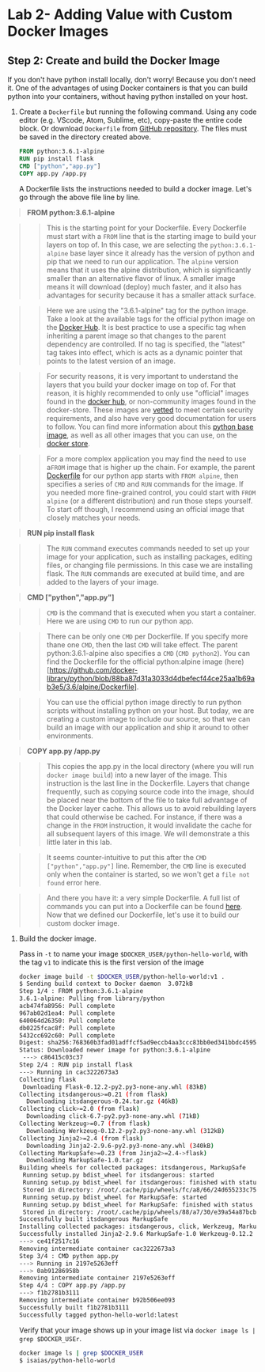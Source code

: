 # Lab 2- Adding Value with Custom Docker Images

## Step 2: Create and build the Docker Image

If you don't have python install locally, don't worry! Because you don't need it. One of the advantages of using Docker containers is that you can build python into your containers, without having python installed on your host. 

1. Create a `Dockerfile` but running the following command. Using any code editor (e.g. VScode, Atom, Sublime, etc), copy-paste the entire code block. Or download `Dockerfile` from [GitHub repository](https://github.com/IraAngeles-IBM/docker101/tree/master/files). The files must be saved in the directory created above.

    ```DockerFile
    FROM python:3.6.1-alpine
    RUN pip install flask
    CMD ["python","app.py"]
    COPY app.py /app.py
    ```

    A Dockerfile lists the instructions needed to build a docker image. Let's go through the above file line by line.


  >    **FROM python:3.6.1-alpine**

  >>    This is the starting point for your Dockerfile. Every Dockerfile must start with a `FROM` line that is the starting image to build your layers on top of. In this case, we are selecting the `python:3.6.1-alpine` base layer since it already has the version of python and pip that we need to run our application. The `alpine` version means that it uses the alpine distribution, which is significantly smaller than an alternative flavor of linux. A smaller image means it will download (deploy) much faster, and it also has advantages for security because it has a smaller attack surface.

  >>    Here we are using the "3.6.1-alpine" tag for the python image. Take a look at the available tags for the official python image on the [Docker Hub](https://hub.docker.com/_/python/). It is best practice to use a specific tag when inheriting a parent image so that changes to the parent dependency are controlled. If no tag is specified, the "latest" tag takes into effect, which is acts as a dynamic pointer that points to the latest version of an image. 

  >>    For security reasons, it is very important to understand the layers that you build your docker image on top of. For that reason, it is highly recommended to only use "official" images found in the [docker hub](https://hub.docker.com/), or non-community images found in the docker-store. These images are [vetted](https://docs.docker.com/docker-hub/official_repos/) to meet certain security requirements, and also have very good documentation for users to follow. You can find more information about this [python base image](https://store.docker.com/images/python), as well as all other images that you can use, on the [docker store](https://store.docker.com/).

  >>    For a more complex application you may find the need to use a`FROM` image that is higher up the chain. For example, the parent [Dockerfile](https://github.com/docker-library/python/blob/88ba87d31a3033d4dbefecf44ce25aa1b69ab3e5/3.6/alpine/Dockerfile) for our python app  starts with `FROM alpine`, then specifies a series of `CMD` and `RUN` commands for the image. If you needed more fine-grained control, you could start with `FROM alpine` (or a different distribution) and run those steps yourself. To start off though, I recommend using an official image that closely matches your needs.

  >    **RUN pip install flask**

  >>    The `RUN` command executes commands needed to set up your image for your application, such as installing packages, editing files, or changing file permissions. In this case we are installing flask. The `RUN` commands are executed at build time, and are added to the layers of your image. 

  >    **CMD ["python","app.py"]**

  >>    `CMD` is the command that is executed when you start a container. Here we are using `CMD` to run our python app. 

  >>    There can be only one `CMD` per Dockerfile. If you specify more thane one `CMD`, then the last `CMD` will take effect. The parent python:3.6.1-alpine also specifies a `CMD` (`CMD python2`). You can find the Dockerfile for the official python:alpine image (here) [https://github.com/docker-library/python/blob/88ba87d31a3033d4dbefecf44ce25aa1b69ab3e5/3.6/alpine/Dockerfile]. 

  >>    You can use the official python image directly to run python scripts without installing python on your host. But today, we are creating a custom image to include our source, so that we can build an image with our application and ship it around to other environments.

  >    **COPY app.py /app.py**

  >>    This copies the app.py in the local directory (where you will run `docker image build`) into a new layer of the image. This instruction is the last line in the Dockerfile. Layers that change frequently, such as copying source code into the image, should be placed near the bottom of the file to take full advantage of the Docker layer cache. This allows us to avoid rebuilding layers that could otherwise be cached. For instance, if there was a change in the `FROM` instruction, it would invalidate the cache for all subsequent layers of this image. We will demonstrate a this little later in this lab.

  >>    It seems counter-intuitive to put this after the `CMD ["python","app.py"]` line. Remember, the `CMD` line is executed only when the container is started, so we won't get a `file not found` error here. 

  >>    And there you have it: a very simple Dockerfile. A full list of commands you can put into a Dockerfile can be found [here](https://docs.docker.com/engine/reference/builder/). Now that we defined our Dockerfile, let's use it to build our custom docker image.


1. Build the docker image. 

    Pass in `-t` to name your image `$DOCKER_USER/python-hello-world`, with the tag `v1` to indicate this is the first version of the image

    ```sh
    docker image build -t $DOCKER_USER/python-hello-world:v1 .
    $ Sending build context to Docker daemon  3.072kB
    Step 1/4 : FROM python:3.6.1-alpine
    3.6.1-alpine: Pulling from library/python
    acb474fa8956: Pull complete 
    967ab02d1ea4: Pull complete 
    640064d26350: Pull complete 
    db0225fcac8f: Pull complete 
    5432cc692c60: Pull complete 
    Digest: sha256:768360b3fad01adffcf5ad9eccb4aa3ccc83bb0ed341bbdc45951e89335082ce
    Status: Downloaded newer image for python:3.6.1-alpine
     ---> c86415c03c37
    Step 2/4 : RUN pip install flask
    ---> Running in cac3222673a3
    Collecting flask
     Downloading Flask-0.12.2-py2.py3-none-any.whl (83kB)
    Collecting itsdangerous>=0.21 (from flask)
      Downloading itsdangerous-0.24.tar.gz (46kB)
    Collecting click>=2.0 (from flask)
      Downloading click-6.7-py2.py3-none-any.whl (71kB)
    Collecting Werkzeug>=0.7 (from flask)
      Downloading Werkzeug-0.12.2-py2.py3-none-any.whl (312kB)
    Collecting Jinja2>=2.4 (from flask)
      Downloading Jinja2-2.9.6-py2.py3-none-any.whl (340kB)
    Collecting MarkupSafe>=0.23 (from Jinja2>=2.4->flask)
      Downloading MarkupSafe-1.0.tar.gz
    Building wheels for collected packages: itsdangerous, MarkupSafe
     Running setup.py bdist_wheel for itsdangerous: started
     Running setup.py bdist_wheel for itsdangerous: finished with status 'done'
     Stored in directory: /root/.cache/pip/wheels/fc/a8/66/24d655233c757e178d45dea2de22a04c6d92766abfb741129a
     Running setup.py bdist_wheel for MarkupSafe: started
     Running setup.py bdist_wheel for MarkupSafe: finished with status 'done'
     Stored in directory: /root/.cache/pip/wheels/88/a7/30/e39a54a87bcbe25308fa3ca64e8ddc75d9b3e5afa21ee32d57
    Successfully built itsdangerous MarkupSafe
    Installing collected packages: itsdangerous, click, Werkzeug, MarkupSafe, Jinja2, flask
    Successfully installed Jinja2-2.9.6 MarkupSafe-1.0 Werkzeug-0.12.2 click-6.7 flask-0.12.2 itsdangerous-0.24
    ---> ce41f2517c16
    Removing intermediate container cac3222673a3
    Step 3/4 : CMD python app.py
    ---> Running in 2197e5263eff
    ---> 0ab91286958b
    Removing intermediate container 2197e5263eff
    Step 4/4 : COPY app.py /app.py
    ---> f1b2781b3111
    Removing intermediate container b92b506ee093
    Successfully built f1b2781b3111
    Successfully tagged python-hello-world:latest
    ```

    Verify that your image shows up in your image list via `docker image ls | grep $DOCKER_USEr`.

    ```sh
    docker image ls | grep $DOCKER_USER
    $ isaias/python-hello-world                                                                                                                                       v1                  7feaf028e337        9 seconds ago       98.7MB
    ```

